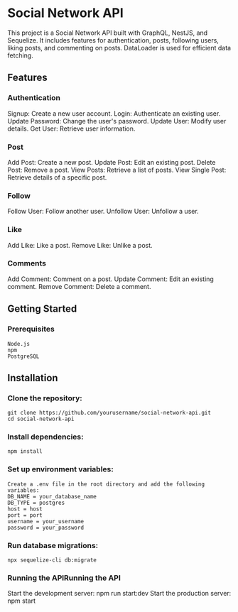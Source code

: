 # Social Network API
This project is a Social Network API built with GraphQL, NestJS, and Sequelize. It includes features for authentication, posts, following users, liking posts, and commenting on posts. DataLoader is used for efficient data fetching.

## Features
### Authentication
Signup: Create a new user account.
Login: Authenticate an existing user.
Update Password: Change the user's password.
Update User: Modify user details.
Get User: Retrieve user information.
### Post
Add Post: Create a new post.
Update Post: Edit an existing post.
Delete Post: Remove a post.
View Posts: Retrieve a list of posts.
View Single Post: Retrieve details of a specific post.
### Follow
Follow User: Follow another user.
Unfollow User: Unfollow a user.
### Like
Add Like: Like a post.
Remove Like: Unlike a post.
### Comments
Add Comment: Comment on a post.
Update Comment: Edit an existing comment.
Remove Comment: Delete a comment.

## Getting Started
### Prerequisites

    Node.js
    npm
    PostgreSQL
## Installation
  ### Clone the repository:
    git clone https://github.com/yourusername/social-network-api.git
    cd social-network-api
  ### Install dependencies:
    npm install
    
  ### Set up environment variables:
    Create a .env file in the root directory and add the following variables:
    DB_NAME = your_database_name
    DB_TYPE = postgres
    host = host
    port = port
    username = your_username
    password = your_password
  ### Run database migrations:
    npx sequelize-cli db:migrate

  ### Running the APIRunning the API
  Start the development server:
    npm run start:dev
  Start the production server:
    npm start


